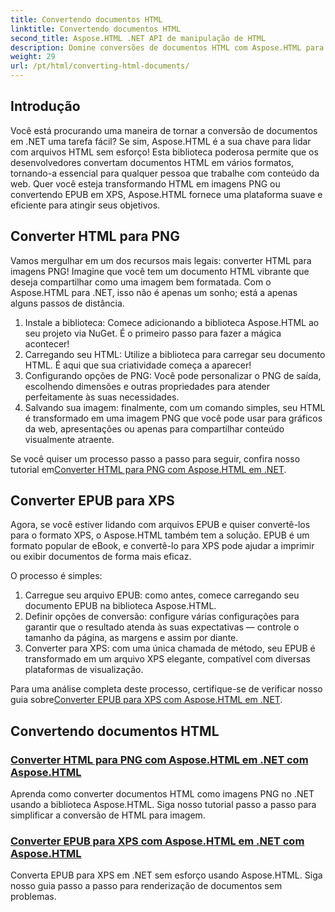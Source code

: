 ```yaml
---
title: Convertendo documentos HTML
linktitle: Convertendo documentos HTML
second_title: Aspose.HTML .NET API de manipulação de HTML
description: Domine conversões de documentos HTML com Aspose.HTML para .NET! Aprenda a converter HTML para PNG e EPUB para XPS sem esforço com nossos guias fáceis.
weight: 29
url: /pt/html/converting-html-documents/
---
```

## Introdução
Você está procurando uma maneira de tornar a conversão de documentos em .NET uma tarefa fácil? Se sim, Aspose.HTML é a sua chave para lidar com arquivos HTML sem esforço! Esta biblioteca poderosa permite que os desenvolvedores convertam documentos HTML em vários formatos, tornando-a essencial para qualquer pessoa que trabalhe com conteúdo da web. Quer você esteja transformando HTML em imagens PNG ou convertendo EPUB em XPS, Aspose.HTML fornece uma plataforma suave e eficiente para atingir seus objetivos.

## Converter HTML para PNG
Vamos mergulhar em um dos recursos mais legais: converter HTML para imagens PNG! Imagine que você tem um documento HTML vibrante que deseja compartilhar como uma imagem bem formatada. Com o Aspose.HTML para .NET, isso não é apenas um sonho; está a apenas alguns passos de distância. 

1. Instale a biblioteca: Comece adicionando a biblioteca Aspose.HTML ao seu projeto via NuGet. É o primeiro passo para fazer a mágica acontecer!
2. Carregando seu HTML: Utilize a biblioteca para carregar seu documento HTML. É aqui que sua criatividade começa a aparecer!
3. Configurando opções de PNG: Você pode personalizar o PNG de saída, escolhendo dimensões e outras propriedades para atender perfeitamente às suas necessidades.
4. Salvando sua imagem: finalmente, com um comando simples, seu HTML é transformado em uma imagem PNG que você pode usar para gráficos da web, apresentações ou apenas para compartilhar conteúdo visualmente atraente.

 Se você quiser um processo passo a passo para seguir, confira nosso tutorial em[Converter HTML para PNG com Aspose.HTML em .NET](./convert-html-as-png/). 

## Converter EPUB para XPS
Agora, se você estiver lidando com arquivos EPUB e quiser convertê-los para o formato XPS, o Aspose.HTML também tem a solução. EPUB é um formato popular de eBook, e convertê-lo para XPS pode ajudar a imprimir ou exibir documentos de forma mais eficaz.

O processo é simples:

1. Carregue seu arquivo EPUB: como antes, comece carregando seu documento EPUB na biblioteca Aspose.HTML.
2. Definir opções de conversão: configure várias configurações para garantir que o resultado atenda às suas expectativas — controle o tamanho da página, as margens e assim por diante.
3. Converter para XPS: com uma única chamada de método, seu EPUB é transformado em um arquivo XPS elegante, compatível com diversas plataformas de visualização.

 Para uma análise completa deste processo, certifique-se de verificar nosso guia sobre[Converter EPUB para XPS com Aspose.HTML em .NET](./convert-epub-as-xps/). 

## Convertendo documentos HTML
### [Converter HTML para PNG com Aspose.HTML em .NET com Aspose.HTML](./convert-html-as-png/)
Aprenda como converter documentos HTML como imagens PNG no .NET usando a biblioteca Aspose.HTML. Siga nosso tutorial passo a passo para simplificar a conversão de HTML para imagem.
### [Converter EPUB para XPS com Aspose.HTML em .NET com Aspose.HTML](./convert-epub-as-xps/)
Converta EPUB para XPS em .NET sem esforço usando Aspose.HTML. Siga nosso guia passo a passo para renderização de documentos sem problemas.